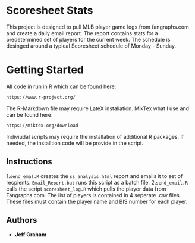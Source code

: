 # Scoresheet Stats
This project is designed to pull MLB player game logs from fangraphs.com and create a daily email report. The report contains stats for a predetermined set of players for the current week. The schedule is desinged around a typical Scoresheet schedule of Monday - Sunday. 
# Getting Started
All code in run in R which can be found here:
```
https://www.r-project.org/
```
The R-Markdown file may require LateX installation. MikTex what I use and can be found here:
```
https://miktex.org/download
```
Indiviudal scripts may require the installation of additional R packages. If needed, the installtion code will be provide in the script.
## Instructions

1.```send_emal.R``` creates the ```ss_analysis.html``` report and emails it to set of recpients. ```Email_Report.bat``` runs this script as a batch file.
2.```send_email.R``` calls the script ```scoresheet_log.R``` which pulls the player data from Fangraphs.com. The list of players is contained in 4 seperate .csv files. These files must contain the player name and BIS number for each player. 

## Authors

* **Jeff Graham**
